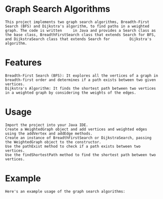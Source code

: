# Graph Search Algorithms
    This project implements two graph search algorithms, Breadth-First Search (BFS) and Dijkstra's algorithm, to find paths in a weighted graph. The code is written     in Java and provides a Search class as the base class, BreadthFirstSearch class that extends Search for BFS, and DijkstraSearch class that extends Search for         Dijkstra's algorithm.

# Features
    Breadth-First Search (BFS): It explores all the vertices of a graph in breadth-first order and determines if a path exists between two given vertices.
    Dijkstra's Algorithm: It finds the shortest path between two vertices in a weighted graph by considering the weights of the edges.
# Usage
    Import the project into your Java IDE.
    Create a WeightedGraph object and add vertices and weighted edges using the addVertex and addEdge methods.
    Create an instance of BreadthFirstSearch or DijkstraSearch, passing the WeightedGraph object to the constructor.
    Use the pathExist method to check if a path exists between two vertices.
    Use the findShortestPath method to find the shortest path between two vertices.
# Example
    Here's an example usage of the graph search algorithms:
